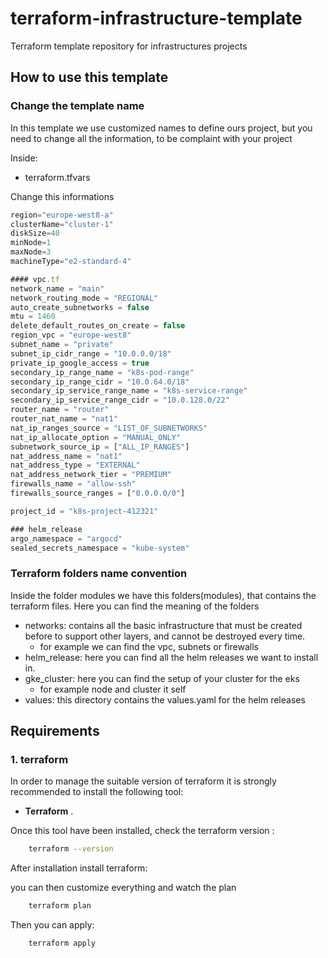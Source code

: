 # terraform-infrastructure-template

Terraform template repository for infrastructures projects

## How to use this template

### Change the template name

In this template we use customized names to define ours project, but you need to change all the information, to be complaint with your project

Inside:

* terraform.tfvars

Change this informations

```ts
region="europe-west8-a"
clusterName="cluster-1"
diskSize=40
minNode=1
maxNode=3
machineType="e2-standard-4"

#### vpc.tf
network_name = "main"
network_routing_mode = "REGIONAL"
auto_create_subnetworks = false
mtu = 1460
delete_default_routes_on_create = false
region_vpc = "europe-west8"
subnet_name = "private"
subnet_ip_cidr_range = "10.0.0.0/18"
private_ip_google_access = true
secondary_ip_range_name = "k8s-pod-range"
secondary_ip_range_cidr = "10.0.64.0/18"
secondary_ip_service_range_name = "k8s-service-range"
secondary_ip_service_range_cidr = "10.0.128.0/22"
router_name = "router"
router_nat_name = "nat1"
nat_ip_ranges_source = "LIST_OF_SUBNETWORKS"
nat_ip_allocate_option = "MANUAL_ONLY"
subnetwork_source_ip = ["ALL_IP_RANGES"]
nat_address_name = "nat1"
nat_address_type = "EXTERNAL"
nat_address_network_tier = "PREMIUM"
firewalls_name = "allow-ssh"
firewalls_source_ranges = ["0.0.0.0/0"]

project_id = "k8s-project-412321"

### helm_release
argo_namespace = "argocd"
sealed_secrets_namespace = "kube-system"
```

### Terraform folders name convention

Inside the folder modules we have this folders(modules), that contains the terraform files. Here you can find the meaning of the folders

* networks: contains all the basic infrastructure that must be created before to support other layers, and cannot be destroyed every time.
  * for example we can find the vpc, subnets or firewalls
* helm_release: here you can find all the helm releases we want to install in.
* gke_cluster: here you can find the setup of your cluster for the eks
  * for example node and cluster it self 
* values: this directory contains the values.yaml for the helm releases

## Requirements

### 1. terraform

In order to manage the suitable version of terraform it is strongly recommended to install the following tool:

* **Terraform** .

Once this tool have been installed, check the terraform version :

```sh
    terraform --version
```

After installation install terraform:

you can then customize everything and watch the plan

```sh
    terraform plan
```

Then you can apply:
```sh
    terraform apply
```
